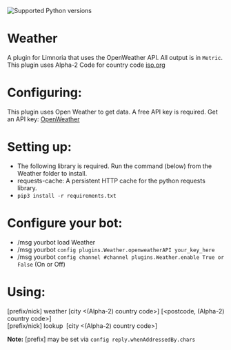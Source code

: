 ![Supported Python versions](https://img.shields.io/badge/python-3.6%2C%203.7%2C%203.8%2C%203.9-blue.svg)
# Weather

A plugin for Limnoria that uses the OpenWeather API. All output is in `Metric`.
This plugin uses Alpha-2 Code for country code [iso.org](https://www.iso.org/obp/ui#iso:pub:PUB500001:en)

Configuring:
===========

This plugin uses Open Weather to get data. A free API key is required.
Get an API key: [OpenWeather](https://openweathermap.org/)

Setting up:
==========

* The following library is required. Run the command (below) from the Weather folder to install.
* requests-cache: A persistent HTTP cache for the python requests library.
* `pip3 install -r requirements.txt`

Configure your bot:
==================

* /msg yourbot load Weather
* /msg yourbot `config plugins.Weather.openweatherAPI your_key_here`
* /msg yourbot `config channel #channel plugins.Weather.enable True or False` (On or Off)

Using:
=====

[prefix/nick] weather [city <(Alpha-2) country code>] [<postcode, (Alpha-2) country code>]\
[prefix/nick] lookup&nbsp; [city <(Alpha-2) country code>]


**Note:** [prefix] may be set via `config reply.whenAddressedBy.chars`
